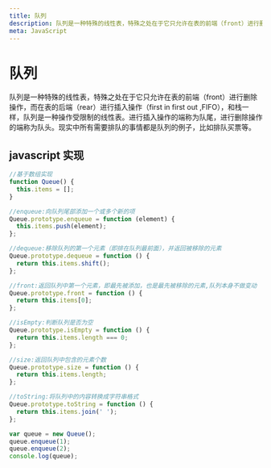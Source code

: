 ```yaml
---
title: 队列
description: 队列是一种特殊的线性表，特殊之处在于它只允许在表的前端（front）进行删除操作，而在表的后端（rear）进行插入操作（first in first out ,FIFO），和栈一样，队列是一种操作受限制的线性表。
meta: JavaScript
---
```


# 队列

队列是一种特殊的线性表，特殊之处在于它只允许在表的前端（front）进行删除操作，而在表的后端（rear）进行插入操作（first in first out ,FIFO），和栈一样，队列是一种操作受限制的线性表。进行插入操作的端称为队尾，进行删除操作的端称为队头。现实中所有需要排队的事情都是队列的例子，比如排队买票等。

## javascript 实现

```js
//基于数组实现
function Queue() {
  this.items = [];
}

//enqueue:向队列尾部添加一个或多个新的项
Queue.prototype.enqueue = function (element) {
  this.items.push(element);
};

//dequeue:移除队列的第一个元素（即排在队列最前面），并返回被移除的元素
Queue.prototype.dequeue = function () {
  return this.items.shift();
};

//front:返回队列中第一个元素，即最先被添加，也是最先被移除的元素,队列本身不做变动
Queue.prototype.front = function () {
  return this.items[0];
};

//isEmpty:判断队列是否为空
Queue.prototype.isEmpty = function () {
  return this.items.length === 0;
};

//size:返回队列中包含的元素个数
Queue.prototype.size = function () {
  return this.items.length;
};

//toString:将队列中的内容转换成字符串格式
Queue.prototype.toString = function () {
  return this.items.join(' ');
};

var queue = new Queue();
queue.enqueue(1);
queue.enqueue(2);
console.log(queue);
```
